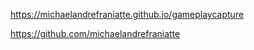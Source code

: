 ﻿https://michaelandrefraniatte.github.io/gameplaycapture  
  
https://github.com/michaelandrefraniatte  